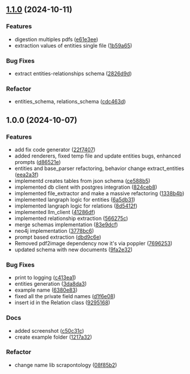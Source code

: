 ## [1.1.0](https://github.com/ScrapeGraphAI/Scrapontology/compare/v1.0.0...v1.1.0) (2024-10-11)


### Features

* digestion multiples pdfs ([e61e3ee](https://github.com/ScrapeGraphAI/Scrapontology/commit/e61e3ee21594c30f3e55eaee736966fe019139f5))
* extraction values of entities single file ([1b59a65](https://github.com/ScrapeGraphAI/Scrapontology/commit/1b59a657d4b642a94ff95bfe011ed392930c7dc7))


### Bug Fixes

* extract entities-relationships schema ([2826d9d](https://github.com/ScrapeGraphAI/Scrapontology/commit/2826d9d93d06416db84155007be87e7e7d4ca2ca))


### Refactor

* entities_schema, relations_schema ([cdc463d](https://github.com/ScrapeGraphAI/Scrapontology/commit/cdc463d6e5ee949568a977cfca1e6ceaf8d98899))

## 1.0.0 (2024-10-07)


### Features

* add fix code generator ([22f7407](https://github.com/ScrapeGraphAI/Scrapontology/commit/22f74073f54b8ff297e225877caadc041bc4ba07))
* added renderers, fixed temp file and update entities bugs, enhanced prompts ([d86521e](https://github.com/ScrapeGraphAI/Scrapontology/commit/d86521e7f19a1bfd55937fc1c0760a898a14b5d5))
* entities and base_parser refactoring, behavior change extract_entities ([eea2a3f](https://github.com/ScrapeGraphAI/Scrapontology/commit/eea2a3f4e4c02d2955fbe62925fc7771d59c633b))
* implementd creates tables from json schema ([ce588b5](https://github.com/ScrapeGraphAI/Scrapontology/commit/ce588b59f06519625e3185b329d3c7ed8174bb81))
* implemented db client with postgres integration ([824ceb8](https://github.com/ScrapeGraphAI/Scrapontology/commit/824ceb85015ff221e4d151fbb6f1bd21683ab1c3))
* implemented file_extractor and make a massive refactoring ([1338b4b](https://github.com/ScrapeGraphAI/Scrapontology/commit/1338b4b137fc86015184e4c6089696a8d440d627))
* implemented langraph logic for entities ([6a5db31](https://github.com/ScrapeGraphAI/Scrapontology/commit/6a5db313d3eee74a1c14f4e73d2b73989899bc80))
* implemented langraph logic for relations ([8d5412f](https://github.com/ScrapeGraphAI/Scrapontology/commit/8d5412fde77db78a26ef19ee37ddd4431df60198))
* implemented llm_client ([41286df](https://github.com/ScrapeGraphAI/Scrapontology/commit/41286df944e3a3b7adf3f4790c20fa675a2c0641))
* implemented relationship extraction ([566275c](https://github.com/ScrapeGraphAI/Scrapontology/commit/566275c0cbed3007514d7457713b6c1dbbeb6676))
* merge schemas implementation ([83e9dcf](https://github.com/ScrapeGraphAI/Scrapontology/commit/83e9dcf149846a6dd7cb0f38e1aeea502b9778fb))
* neo4j implementation ([3778bc6](https://github.com/ScrapeGraphAI/Scrapontology/commit/3778bc69e35d1f059ca4c06a3ca7a060af8b19d2))
* prompt based extraction ([dbd9c6e](https://github.com/ScrapeGraphAI/Scrapontology/commit/dbd9c6e399e85950679afd2d641ea94aec4c5a79))
* Removed pdf2image dependency now it's via poppler ([7696253](https://github.com/ScrapeGraphAI/Scrapontology/commit/76962530a684651747bd38e7131532447211d00d))
* updated schema with new documents ([9fa2e32](https://github.com/ScrapeGraphAI/Scrapontology/commit/9fa2e32b7d3b76443ff2a6a8ba0f5fc84fde7c4f))


### Bug Fixes

*  print to logging ([c413ea1](https://github.com/ScrapeGraphAI/Scrapontology/commit/c413ea1430fe0ace7f6fe69aa86004239dcd54f9))
* entities generation ([3da8da3](https://github.com/ScrapeGraphAI/Scrapontology/commit/3da8da3eb7439e2204a56deedeb859aa20102edf))
* example name ([6380e83](https://github.com/ScrapeGraphAI/Scrapontology/commit/6380e835946d6adf64abd1c098e73c11ad3dede7))
* fixed all the private field names ([d1f6e08](https://github.com/ScrapeGraphAI/Scrapontology/commit/d1f6e0844dcd6bdb0fdeb3cbe4f32795805ac8df))
* insert id in the Relation class ([9295168](https://github.com/ScrapeGraphAI/Scrapontology/commit/92951686dbecf8ff1d8f839648466bd3dfa33b60))


### Docs

* added screenshot ([c50c31c](https://github.com/ScrapeGraphAI/Scrapontology/commit/c50c31c789a90bc1aa549baea9d2f8f01b5bffa0))
* create example folder ([1217a32](https://github.com/ScrapeGraphAI/Scrapontology/commit/1217a32903fdc1cb52b45da7d566fd7a3c8d1d82))


### Refactor

* change name lib scrapontology ([08f85b2](https://github.com/ScrapeGraphAI/Scrapontology/commit/08f85b2abaf7655f4892e9635b74635a9e76263a))
